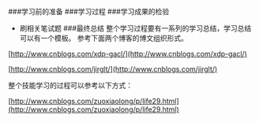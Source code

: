 ###学习前的准备
###学习过程
###学习成果的检验
- 刷相关笔试题
###最终总结
整个学习过程要有一系列的学习总结，学习总结可以有一个模板。
参考下面两个博客的博文组织形式。

[http://www.cnblogs.com/xdp-gacl/](http://www.cnblogs.com/xdp-gacl/)

[http://www.cnblogs.com/jirglt/](http://www.cnblogs.com/jirglt/)

整个技能学习的过程可以参考以下方式：

[http://www.cnblogs.com/zuoxiaolong/p/life29.html](http://www.cnblogs.com/zuoxiaolong/p/life29.html)